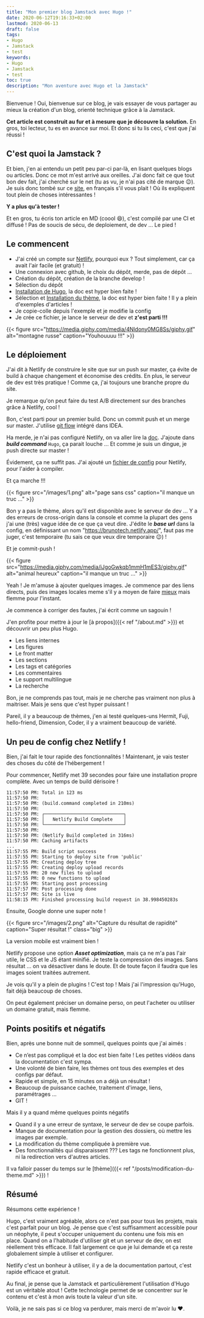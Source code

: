 ```yaml
---
title: "Mon premier blog Jamstack avec Hugo !"
date: 2020-06-12T19:16:33+02:00
lastmod: 2020-06-13
draft: false
tags: 
- Hugo
- Jamstack
- test
keywords: 
- Hugo
- Jamstack
- test
toc: true
description: "Mon aventure avec Hugo et la Jamstack"
---
```


Bienvenue !
Oui, bienvenue sur ce blog, je vais essayer de vous partager 
au mieux la création d'un blog, orienté technique grâce à la Jamstack.

**Cet article est construit au fur et à mesure que je découvre la solution.**
En gros, toi lecteur, tu es en avance sur moi. Et donc si tu lis ceci, c'est que j'ai réussi !

## C'est quoi la Jamstack ?

Et bien, j'en ai entendu un petit peu par-ci par-là, en lisant quelques blogs ou articles.
Donc ce mot m'est arrivé aux oreilles. J'ai donc fait ce que tout bon dev fait, j'ai cherché sur le net
(tu as vu, je n'ai pas cité de marque :wink:). Je suis donc tombé sur ce [site](https://jamstatic.fr/2019/02/07/c-est-quoi-la-jamstack/),
en français s'il vous plait ! Où ils expliquent tout plein de choses intéressantes !

**Y a plus qu'à tester !**

Et en gros, tu écris ton article en MD (coool :smile:), c'est compilé par une CI et diffusé !
Pas de soucis de sécu, de deploiement, de dev ... Le pied !

## Le commencent

- J'ai créé un compte sur [Netlify](https://www.netlify.com/), pourquoi eux ? Tout simplement, car ça avait l'air facile (et gratuit) !
- Une connexion avec github, le choix du dépôt, merde, pas de dépôt ...
- Création du dépôt, création de la branche develop !
- Sélection du dépôt
- [Installation de Hugo](https://gohugo.io/getting-started/installing/), la doc est hyper bien faite !
- Sélection et [Installation du thème](https://github.com/Track3/hermit), la doc est hyper bien faite ! Il y a plein d'exemples d'articles !
- Je copie-colle depuis l'exemple et je modifie la config
- Je crée ce fichier, je lance le serveur de dev et **z'est parti !!!**

{{< figure src="https://media.giphy.com/media/4Nldony0MG8Ss/giphy.gif" alt="montagne russe" caption="Youhouuuu !!!" >}}

## Le déploiement

J'ai dit à Netlify de construire le site que sur un push sur master, ça évite de build à chaque changement et économise des crédits.
En plus, le serveur de dev est très pratique !
Comme ça, j'ai toujours une branche propre du site.

Je remarque qu'on peut faire du test A/B directement sur des branches grâce à Netlify, cool !

Bon, c'est parti pour un premier build. Donc un commit push et un merge sur master.
J'utilise [git flow](https://danielkummer.github.io/git-flow-cheatsheet/index.fr_FR.html) intégré dans IDEA.

Ha merde, je n'ai pas configuré Netlify, on va aller lire la [doc](https://gohugo.io/hosting-and-deployment/hosting-on-netlify/).
J'ajoute dans ***build command*** `Hugo`, ça parait louche ... Et comme je suis un dingue, je push directe sur master !

Évidement, ça ne suffit pas. J'ai ajouté un [fichier de config](https://gohugo.io/hosting-and-deployment/hosting-on-netlify/) pour Netlify, pour l'aider à compiler.

Et ça marche !!!

{{< figure src="/images/1.png" alt="page sans css" caption="il manque un truc ..." >}}

Bon y a pas le thème, alors qu'il est disponible avec le serveur de dev ...
Y a des erreurs de cross-origin dans la console et comme la plupart des gens j'ai une (très) vague idée de ce que ça veut dire.
J'édite le ***base url*** dans la config, en définissant un nom "https://brunotech.netlify.app/", faut pas me juger, c'est temporaire (tu sais ce que veux dire temporaire :wink:) !

Et je commit-push !

{{< figure src="https://media.giphy.com/media/iJgoGwkqb1mmH1mES3/giphy.gif" alt="animal heureux" caption="il manque un truc ..." >}}

Yeah ! Je m'amuse à ajouter quelques images. Je commence par des liens directs, puis des images locales meme s'il y a moyen de faire [mieux](https://docs.netlify.com/large-media/overview/#large-media-docs) mais flemme pour l'instant.

Je commence à corriger des fautes, j'ai écrit comme un sagouin !

J'en profite pour mettre à jour le [à propos]({{< ref "/about.md" >}}) et découvrir un peu plus Hugo.

- Les liens internes
- Les figures
- Le front matter
- Les sections
- Les tags et catégories
- Les commentaires
- Le support multilingue
- La recherche

Bon, je ne comprends pas tout, mais je ne cherche pas vraiment non plus à maitriser.
Mais je sens que c'est hyper puissant !

Pareil, il y a beaucoup de thèmes, j'en ai testé quelques-uns Hermit, Fuji, hello-friend, Dimension, Coder, il y a vraiment beaucoup de variété.

## Un peu de config chez Netlify !

Bien, j'ai fait le tour rapide des fonctionnalités ! Maintenant, je vais tester des choses du côté de l'hébergement !

Pour commencer, Netlify met 39 secondes pour faire une installation propre complète. Avec un temps de build dérisoire !

```
11:57:50 PM: Total in 123 ms
11:57:50 PM: ​
11:57:50 PM: (build.command completed in 210ms)
11:57:50 PM: ​
11:57:50 PM: ┌─────────────────────────────┐
11:57:50 PM: │   Netlify Build Complete    │
11:57:50 PM: └─────────────────────────────┘
11:57:50 PM: ​
11:57:50 PM: (Netlify Build completed in 316ms)
11:57:50 PM: Caching artifacts
...
11:57:55 PM: Build script success
11:57:55 PM: Starting to deploy site from 'public'
11:57:55 PM: Creating deploy tree 
11:57:55 PM: Creating deploy upload records
11:57:55 PM: 20 new files to upload
11:57:55 PM: 0 new functions to upload
11:57:55 PM: Starting post processing
11:57:57 PM: Post processing done
11:57:57 PM: Site is live
11:58:15 PM: Finished processing build request in 38.998450283s
```

Ensuite, Google donne une super note !

{{< figure src="/images/2.png" alt="Capture du résultat de rapidité" caption="Super résultat !" class="big" >}}

La version mobile est vraiment bien !

Netlify propose une option ***Asset optimization***, mais ça ne m'a pas l'air utile, le CSS et le JS étant minifié.
Je teste la compression des images. Sans résultat ... on va désactiver dans le doute.
Et de toute façon il faudra que les images soient traitées autrement.

Je vois qu'il y a plein de plugins ! C'est top ! Mais j'ai l'impression qu'Hugo, fait déjà beaucoup de choses.

On peut également préciser un domaine perso, on peut l'acheter ou utiliser un domaine gratuit, mais flemme.

## Points positifs et négatifs

Bien, après une bonne nuit de sommeil, quelques points que j'ai aimés :

- Ce n’est pas compliqué et la doc est bien faite ! Les petites vidéos dans la documentation c'est sympa.
- Une volonté de bien faire, les thèmes ont tous des exemples et des configs par défaut.
- Rapide et simple, en 15 minutes on a déjà un résultat !
- Beaucoup de puissance cachée, traitement d'image, liens, paramétrages ...
- GIT !

Mais il y a quand même quelques points négatifs

- Quand il y a une erreur de syntaxe, le serveur de dev se coupe parfois.
- Manque de documentation pour la gestion des dossiers, où mettre les images par exemple.
- La modification du thème compliquée à première vue.
- Des fonctionnalités qui disparaissent ??? Les tags ne fonctionnent plus, ni la redirection vers d'autres articles.

Il va falloir passer du temps sur le [thème]({{< ref "/posts/modification-du-theme.md" >}}) !

## Résumé

Résumons cette expérience !

Hugo, c'est vraiment agréable, alors ce n'est pas pour tous les projets, mais c'est parfait pour un blog.
Je pense que c'est suffisamment accessible pour un néophyte, il peut s'occuper uniquement du contenu une fois mis en place.
Quand on a l'habitude d'utiliser git et un serveur de dev, on est réellement très efficace.
Il fait largement ce que je lui demande et ça reste globalement simple à utiliser et configurer.

Netlify c'est un bonheur à utiliser, il y a de la documentation partout, c'est rapide efficace et gratuit.

Au final, je pense que la Jamstack et particulièrement l'utilisation d'Hugo est un véritable atout !
Cette technologie permet de se concentrer sur le contenu et c'est à mon avis toute la valeur d'un site.

Voilà, je ne sais pas si ce blog va perdurer, mais merci de m'avoir lu :heart:.
